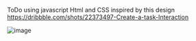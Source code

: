 ToDo using javascript Html and CSS 
inspired by this design https://dribbble.com/shots/22373497-Create-a-task-Interaction

![image](https://github.com/user-attachments/assets/50f4ae54-db4a-481c-8840-c9e0ab3e1146)
